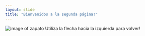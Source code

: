 ```yaml
---
layout: slide
title: "Bienvenidos a la segunda página!"
---
```

![image of zapato](https://encrypted-tbn0.gstatic.com/images?q=tbn:ANd9GcRjOJ72Bh_IIm5tpEsLq_IBp7URMfl7Z5lU5c541WiNrMugPfasP0vHPIRLr8kCEyj3zaCVxGQ8CQ&usqp=CAc)
Utiliza la flecha hacia la izquierda para volver!
